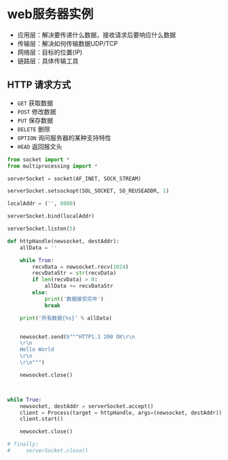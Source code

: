 # web服务器实例

* 应用层：解决要传递什么数据，接收请求后要响应什么数据
* 传输层：解决如何传输数据UDP/TCP
* 网络层：目标的位置(IP)
* 链路层：具体传输工具



## HTTP 请求方式

* `GET` 获取数据
* `POST` 修改数据
* `PUT` 保存数据
* `DELETE` 删除
* `OPTION` 询问服务器的某种支持特性
* `HEAD` 返回报文头 

```python
from socket import *
from multiprocessing import *

serverSocket = socket(AF_INET, SOCK_STREAM)

serverSocket.setsockopt(SOL_SOCKET, SO_REUSEADDR, 1)

localAddr = ('', 8080)

serverSocket.bind(localAddr)

serverSocket.listen(5)

def httpHandle(newsocket, destAddr):
    allData = ''

    while True:
        recvData = newsocket.recv(1024)
        recvDataStr = str(recvData)
        if len(recvData) > 0:
            allData += recvDataStr
        else:
            print('数据接受完毕')
            break

    print('所有数据{%s}' % allData)


    newsocket.send(b"""HTTP1.1 200 OK\r\n
    \r\n
    Hello World
    \r\n
    \r\n""")

    newsocket.close()



while True:
    newsocket, destAddr = serverSocket.accept()
    client = Process(target = httpHandle, args=(newsocket, destAddr))
    client.start()

    newsocket.close()

# finally:
#     serverSocket.close()
```















